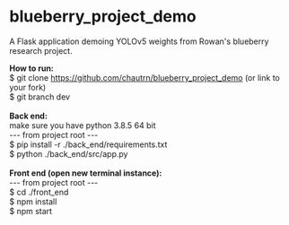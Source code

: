 # blueberry_project_demo
A Flask application demoing YOLOv5 weights from Rowan's blueberry research project.

**How to run:** \
$ git clone https://github.com/chautrn/blueberry_project_demo (or link to your fork) \
$ git branch dev \
 \
**Back end:** \
make sure you have python 3.8.5 64 bit \
--- from project root --- \
$ pip install -r ./back_end/requirements.txt \
$ python ./back_end/src/app.py \
 \
**Front end (open new terminal instance):** \
--- from project root --- \
$ cd ./front_end \
$ npm install \
$ npm start 
